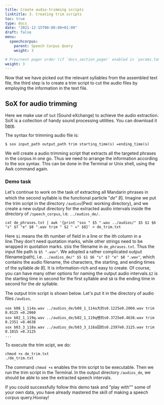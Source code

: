 ```yaml
---
title: Create audio-trimming scripts
linktitle: 3. Creating trim scripts
toc: true
type: docs
date: "2021-12-15T00:00:00+01:00"
draft: false
menu:
  speechcorpus:
    parent: Speech Corpus Query
    weight: 3

# Prev/next pager order (if `docs_section_pager` enabled in `params.toml`)
weight: 3
---
```


Now that we have picked out the relevant syllables from the assembled text file, the third step is to create a trim script to cut the audio files by employing the information in the text file.

## SoX for audio trimming
Here we make use of `SoX` (Sound eXchange) to achieve the audio extraction. SoX is a collection of handy sound processing utilities. You can download it [here](http://sox.sourceforge.net/). 

The syntax for trimming audio file is:
```
$ sox input_path output_path trim starting_time(s) =ending_time(s)
```
We will create a audio trimming script that extracts all the targeted phrases in the corpus in one go. Thus we need to arrange the information according to the sox syntax. This can be done in the Terminal or Unix shell, using the Awk command again.

### Demo task

Let's continue to work on the task of extracting all Mandarin phrases in which the second syllable is the functional particle "*de*" 的. Imagine we put the trim script in the directory `/audios`(Pwd: working directory), and we create a new output directory for the extracted audio intervals inside the directory of `/speech_corpus`, i.e. `../audios_de/`.

```
cat de_phrases.txt | awk '{print "sox " $5 ".wav ../audios/" $5 $1 $6 "s" $7 "e" $8 ".wav trim " $2 " =" $8}' > de_trim.txt
```
Here `$i` means the ith number of field in a line or the ith column in a line.They don't need quotation marks, while other strings need to be wrapped in quotation marks. `$5`is the filename in `de_phrases.txt`. Thus the input file path is `$5 ".wav"`. We adopted a rather complicated output filename(path), i.e. `../audios_de/" $5 $1 $6 "s" $7 "e" $8 ".wav"`, which contains the audio filename, the characters, the starting, and ending times of the syllable *de* 的. It is information-rich and easy to create. Of course, you can have many other options for naming the output audio intervals.`$2` is the starting time in second for the first syllable and `$8` is the ending time in second for the *de* syllable.

The output trim script is shown below. Let's put it in the directory of audio files `/audios`.

```
sox b08_1_114a.wav ../audios_de/b08_1_114a大的s0.1225e0.2060.wav trim 0.0125 =0.2060
sox b02_1_119q.wav ../audios_de/b02_1_119q搭的s0.3725e0.4638.wav trim 0.2351 =0.4638
sox b03_3_118a.wav ../audios_de/b03_3_118a回的s0.2397e0.3125.wav trim 0.1015 =0.3125
...
```

To execute the trim scipt, we do:
```
chmod +x de_trim.txt
./de_trim.txt
```
The command `chmod +x` enables the trim script to be executable. Then we run the trim script in the Terminal. In the output directory `/audios_de`, we should be able to see the extracted speech intervals.

If you could successfully follow this demo task and "play with"" some of your own data, you have already mastered the skill of making a speech corpus query.Hooray!